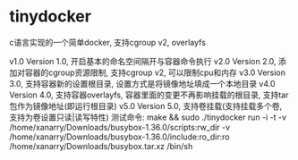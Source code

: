 # tinydocker
c语言实现的一个简单docker, 支持cgroup v2, overlayfs

v1.0            Version 1.0, 开启基本的命名空间隔开与容器命令执行
v2.0            Version 2.0, 添加对容器的cgroup资源限制, 支持cgroup v2, 可以限制cpu和内存
v3.0            Version 3.0, 支持容器新的设置根目录, 设置方式是将镜像地址填成一个本地目录
v4.0            Version 4.0, 支持容器overlayfs, 容器里面的变更不再影响挂载的根目录, 支持tar包作为镜像地址(即运行根目录)
v5.0            Version 5.0, 支持卷挂载(支持挂载多个卷, 支持为卷设置只读|读写特性) 测试命令: make && sudo ./tinydocker run -i -t  -v /home/xanarry/Downloads/busybox-1.36.0/scripts:rw_dir -v /home/xanarry/Downloads/busybox-1.36.0/include:ro_dir:ro /home/xanarry/Downloads/busybox.tar.xz /bin/sh
